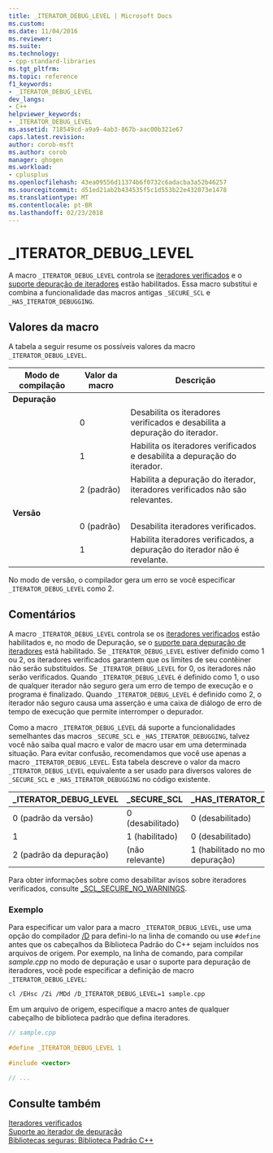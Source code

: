 ```yaml
---
title: _ITERATOR_DEBUG_LEVEL | Microsoft Docs
ms.custom: 
ms.date: 11/04/2016
ms.reviewer: 
ms.suite: 
ms.technology:
- cpp-standard-libraries
ms.tgt_pltfrm: 
ms.topic: reference
f1_keywords:
- _ITERATOR_DEBUG_LEVEL
dev_langs:
- C++
helpviewer_keywords:
- _ITERATOR_DEBUG_LEVEL
ms.assetid: 718549cd-a9a9-4ab3-867b-aac00b321e67
caps.latest.revision: 
author: corob-msft
ms.author: corob
manager: ghogen
ms.workload:
- cplusplus
ms.openlocfilehash: 43ea09556d11374b6f0732c6adacba3a52b46257
ms.sourcegitcommit: d51ed21ab2b434535f5c1d553b22e432073e1478
ms.translationtype: MT
ms.contentlocale: pt-BR
ms.lasthandoff: 02/23/2018
---
```

# <a name="iteratordebuglevel"></a>_ITERATOR_DEBUG_LEVEL
A macro `_ITERATOR_DEBUG_LEVEL` controla se [iteradores verificados](../standard-library/checked-iterators.md) e o [suporte depuração de iteradores](../standard-library/debug-iterator-support.md) estão habilitados. Essa macro substitui e combina a funcionalidade das macros antigas `_SECURE_SCL` e `_HAS_ITERATOR_DEBUGGING`.  
  
## <a name="macro-values"></a>Valores da macro  
A tabela a seguir resume os possíveis valores da macro `_ITERATOR_DEBUG_LEVEL`.  
  
|Modo de compilação|Valor da macro|Descrição|  
|----------------------|----------------|-----------------|  
|**Depuração**|||  
||0|Desabilita os iteradores verificados e desabilita a depuração do iterador.|  
||1|Habilita os iteradores verificados e desabilita a depuração do iterador.|  
||2 (padrão)|Habilita a depuração do iterador, iteradores verificados não são relevantes.|  
|**Versão**|||  
||0 (padrão)|Desabilita iteradores verificados.|  
||1|Habilita iteradores verificados, a depuração do iterador não é revelante.|  
  
No modo de versão, o compilador gera um erro se você especificar `_ITERATOR_DEBUG_LEVEL` como 2.  
  
## <a name="remarks"></a>Comentários  
A macro `_ITERATOR_DEBUG_LEVEL` controla se os [iteradores verificados](../standard-library/checked-iterators.md) estão habilitados e, no modo de Depuração, se o [suporte para depuração de iteradores](../standard-library/debug-iterator-support.md) está habilitado. Se `_ITERATOR_DEBUG_LEVEL` estiver definido como 1 ou 2, os iteradores verificados garantem que os limites de seu contêiner não serão substituídos. Se `_ITERATOR_DEBUG_LEVEL` for 0, os iteradores não serão verificados. Quando `_ITERATOR_DEBUG_LEVEL` é definido como 1, o uso de qualquer iterador não seguro gera um erro de tempo de execução e o programa é finalizado. Quando `_ITERATOR_DEBUG_LEVEL` é definido como 2, o iterador não seguro causa uma asserção e uma caixa de diálogo de erro de tempo de execução que permite interromper o depurador. 

Como a macro `_ITERATOR_DEBUG_LEVEL` dá suporte a funcionalidades semelhantes das macros `_SECURE_SCL` e `_HAS_ITERATOR_DEBUGGING`, talvez você não saiba qual macro e valor de macro usar em uma determinada situação. Para evitar confusão, recomendamos que você use apenas a macro `_ITERATOR_DEBUG_LEVEL`. Esta tabela descreve o valor da macro `_ITERATOR_DEBUG_LEVEL` equivalente a ser usado para diversos valores de `_SECURE_SCL` e `_HAS_ITERATOR_DEBUGGING` no código existente.  
  
|**_ITERATOR_DEBUG_LEVEL** |**_SECURE_SCL** |**_HAS_ITERATOR_DEBUGGING**|
|---|---|---|
|0 (padrão da versão)|0 (desabilitado)|0 (desabilitado)|
|1|1 (habilitado)|0 (desabilitado)|
|2 (padrão da depuração)|(não relevante)|1 (habilitado no modo de depuração)|
  
Para obter informações sobre como desabilitar avisos sobre iteradores verificados, consulte [_SCL_SECURE_NO_WARNINGS](../standard-library/scl-secure-no-warnings.md).  
  
### <a name="example"></a>Exemplo  
  
Para especificar um valor para a macro `_ITERATOR_DEBUG_LEVEL`, use uma opção do compilador [/D](../build/reference/d-preprocessor-definitions.md) para defini-lo na linha de comando ou use `#define` antes que os cabeçalhos da Biblioteca Padrão do C++ sejam incluídos nos arquivos de origem. Por exemplo, na linha de comando, para compilar *sample.cpp* no modo de depuração e usar o suporte para depuração de iteradores, você pode especificar a definição de macro `_ITERATOR_DEBUG_LEVEL`:  
  
`cl /EHsc /Zi /MDd /D_ITERATOR_DEBUG_LEVEL=1 sample.cpp`  
  
Em um arquivo de origem, especifique a macro antes de qualquer cabeçalho de biblioteca padrão que defina iteradores.  
  
```cpp  
// sample.cpp  
  
#define _ITERATOR_DEBUG_LEVEL 1  
  
#include <vector>  
  
// ...
```  
  
## <a name="see-also"></a>Consulte também  
[Iteradores verificados](../standard-library/checked-iterators.md)   
[Suporte ao iterador de depuração](../standard-library/debug-iterator-support.md)   
[Bibliotecas seguras: Biblioteca Padrão C++](../standard-library/safe-libraries-cpp-standard-library.md)

